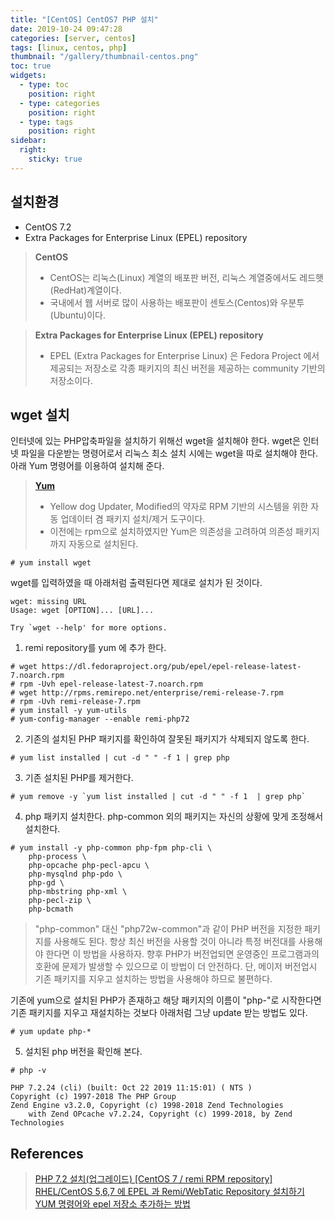 ```yaml
---
title: "[CentOS] CentOS7 PHP 설치"
date: 2019-10-24 09:47:28
categories: [server, centos]
tags: [linux, centos, php]
thumbnail: "/gallery/thumbnail-centos.png"
toc: true
widgets:
  - type: toc
    position: right
  - type: categories
    position: right
  - type: tags
    position: right
sidebar:
  right:
    sticky: true
---
```


## 설치환경

* CentOS 7.2
* Extra Packages for Enterprise Linux (EPEL) repository

> **CentOS**  
> * CentOS는 리눅스(Linux) 계열의 배포판 버전, 리눅스 계열중에서도 레드햇(RedHat)계열이다.
> * 국내에서 웹 서버로 많이 사용하는 배포판이 센토스(Centos)와 우분투(Ubuntu)이다.

> **Extra Packages for Enterprise Linux (EPEL) repository**  
> * EPEL (Extra Packages for Enterprise Linux) 은 Fedora Project 에서 제공되는 저장소로 각종 패키지의 최신 버전을 제공하는 community 기반의 저장소이다.

<!-- more -->

## wget 설치
인터넷에 있는 PHP압축파일을 설치하기 위해선 wget을 설치해야 한다. wget은 인터넷 파일을 다운받는 명령어로서 리눅스 최소 설치 시에는 wget을 따로 설치해야 한다. 아래 Yum 명령어를 이용하여 설치해 준다.

> **[Yum](https://ko.wikipedia.org/wiki/Yum)**  
> * Yellow dog Updater, Modified의 약자로 RPM 기반의 시스템을 위한 자동 업데이터 겸 패키지 설치/제거 도구이다.
> * 이전에는 rpm으로 설치하였지만 Yum은 의존성을 고려하여 의존성 패키지까지 자동으로 설치된다.

```
# yum install wget
```

wget를 입력하였을 때 아래처럼 출력된다면 제대로 설치가 된 것이다.

```
wget: missing URL
Usage: wget [OPTION]... [URL]...

Try `wget --help' for more options.
```

1. remi repository를 yum 에 추가 한다.

```
# wget https://dl.fedoraproject.org/pub/epel/epel-release-latest-7.noarch.rpm
# rpm -Uvh epel-release-latest-7.noarch.rpm
# wget http://rpms.remirepo.net/enterprise/remi-release-7.rpm
# rpm -Uvh remi-release-7.rpm
# yum install -y yum-utils
# yum-config-manager --enable remi-php72
```

2. 기존의 설치된 PHP 패키지를 확인하여 잘못된 패키지가 삭제되지 않도록 한다.

```
# yum list installed | cut -d " " -f 1 | grep php
```

3. 기존 설치된 PHP를 제거한다.

```
# yum remove -y `yum list installed | cut -d " " -f 1  | grep php`
```

4. php 패키지 설치한다. php-common 외의 패키지는 자신의 상황에 맞게 조정해서 설치한다.

```
# yum install -y php-common php-fpm php-cli \
    php-process \
    php-opcache php-pecl-apcu \
    php-mysqlnd php-pdo \
    php-gd \
    php-mbstring php-xml \
    php-pecl-zip \
    php-bcmath
```

> "php-common" 대신 "php72w-common"과 같이 PHP 버전을 지정한 패키지를 사용해도 된다. 항상 최신 버전을 사용할 것이 아니라 특정 버전대를 사용해야 한다면 이 방법을 사용하자. 향후 PHP가 버전업되면 운영중인 프로그램과의 호환에 문제가 발생할 수 있으므로 이 방법이 더 안전하다. 단, 메이저 버전업시 기존 패키지를 지우고 설치하는 방법을 사용해야 하므로 불편하다.

기존에 yum으로 설치된 PHP가 존재하고 해당 패키지의 이름이 "php-"로 시작한다면 기존 패키지를 지우고 재설치하는 것보다 아래처럼 그냥 update 받는 방법도 있다.

```
# yum update php-*
```

5. 설치된 php 버전을 확인해 본다.

```
# php -v

PHP 7.2.24 (cli) (built: Oct 22 2019 11:15:01) ( NTS )
Copyright (c) 1997-2018 The PHP Group
Zend Engine v3.2.0, Copyright (c) 1998-2018 Zend Technologies
    with Zend OPcache v7.2.24, Copyright (c) 1999-2018, by Zend Technologies
```

## References
> [PHP 7.2 설치(업그레이드) [CentOS 7 / remi RPM repository]](https://blog.asamaru.net/2018/02/14/install-php-7-2-on-centos-with-remi-rpm-repository)  
> [RHEL/CentOS 5,6,7 에 EPEL 과 Remi/WebTatic Repository 설치하기](https://www.lesstif.com/pages/viewpage.action?pageId=6979743)  
> [YUM 명령어와 epel 저장소 추가하는 방법](https://mainia.tistory.com/5614)
